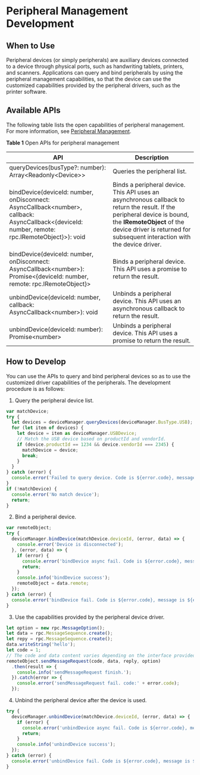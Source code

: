 # Peripheral Management Development


## When to Use

Peripheral devices (or simply peripherals) are auxiliary devices connected to a device through physical ports, such as handwriting tablets, printers, and scanners. Applications can query and bind peripherals by using the peripheral management capabilities, so that the device can use the customized capabilities provided by the peripheral drivers, such as the printer software.


## Available APIs

The following table lists the open capabilities of peripheral management. For more information, see [Peripheral Management](../reference/apis/js-apis-driver-deviceManager.md).

**Table 1** Open APIs for peripheral management

| API                                                                                                                                                     | Description                                                                                   |
| ----------------------------------------------------------------------------------------------------------------------------------------------------------- | --------------------------------------------------------------------------------------- |
| queryDevices(busType?: number): Array&lt;Readonly&lt;Device&gt;&gt;                                                                                         | Queries the peripheral list.                                                                       |
| bindDevice(deviceId: number, onDisconnect: AsyncCallback&lt;number&gt;, callback: AsyncCallback&lt;{deviceId: number, remote: rpc.IRemoteObject}&gt;): void | Binds a peripheral device. This API uses an asynchronous callback to return the result. If the peripheral device is bound, the **IRemoteObject** of the device driver is returned for subsequent interaction with the device driver.|
| bindDevice(deviceId: number, onDisconnect: AsyncCallback&lt;number&gt;): Promise&lt;{deviceId: number, remote: rpc.IRemoteObject}&gt;                       | Binds a peripheral device. This API uses a promise to return the result.                                                                 |
| unbindDevice(deviceId: number, callback: AsyncCallback&lt;number&gt;): void                                                                                 | Unbinds a peripheral device. This API uses an asynchronous callback to return the result.                                                                             |
| unbindDevice(deviceId: number): Promise&lt;number&gt;                                                                                                       | Unbinds a peripheral device. This API uses a promise to return the result.                                                                             |


## How to Develop

You can use the APIs to query and bind peripheral devices so as to use the customized driver capabilities of the peripherals. The development procedure is as follows:


1. Query the peripheral device list.

  ```js
  var matchDevice;
  try {
    let devices = deviceManager.queryDevices(deviceManager.BusType.USB);
    for (let item of devices) {
      let device = item as deviceManager.USBDevice;
      // Match the USB device based on productId and vendorId.
      if (device.productId == 1234 && device.vendorId === 2345) {
        matchDevice = device;
        break;
      }
    }
  } catch (error) {
    console.error('Failed to query device. Code is ${error.code}, message is ${error.message}');
  }
  if (!matchDevice) {
    console.error('No match device');
    return;
  }
  ```

2. Bind a peripheral device.

  ```js
  var remoteObject;
  try {
    deviceManager.bindDevice(matchDevice.deviceId, (error, data) => {
      console.error('Device is disconnected');
    }, (error, data) => {
      if (error) {
        console.error('bindDevice async fail. Code is ${error.code}, message is ${error.message}');
        return;
      }
      console.info('bindDevice success');
      remoteObject = data.remote;
    });
  } catch (error) {
    console.error('bindDevice fail. Code is ${error.code}, message is ${error.message}');
  }
  ```

3. Use the capabilities provided by the peripheral device driver.

  ```js
  let option = new rpc.MessageOption();
  let data = rpc.MessageSequence.create();
  let repy = rpc.MessageSequence.create();
  data.writeString('hello');
  let code = 1;
  // The code and data content varies depending on the interface provided by the driver.
  remoteObject.sendMessageRequest(code, data, reply, option)
    .then(result => {
      console.info('sendMessageRequest finish.');
    }).catch(error => {
      console.error('sendMessageRequest fail. code:' + error.code);
    });
  ```

4. Unbind the peripheral device after the device is used.

  ```js
  try {
    deviceManager.unbindDevice(matchDevice.deviceId, (error, data) => {
      if (error) {
        console.error('unbindDevice async fail. Code is ${error.code}, message is ${error.message}');
        return;
      }
      console.info('unbindDevice success');
    });
  } catch (error) {
    console.error('unbindDevice fail. Code is ${error.code}, message is ${error.message}');
  }
  ```
